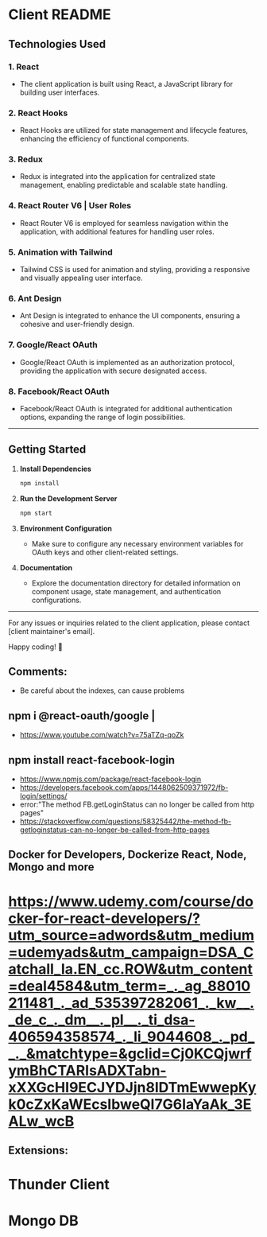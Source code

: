 # Client README

## Technologies Used

### 1. React
   - The client application is built using React, a JavaScript library for building user interfaces.

### 2. React Hooks
   - React Hooks are utilized for state management and lifecycle features, enhancing the efficiency of functional components.

### 3. Redux
   - Redux is integrated into the application for centralized state management, enabling predictable and scalable state handling.

### 4. React Router V6 | User Roles
   - React Router V6 is employed for seamless navigation within the application, with additional features for handling user roles.

### 5. Animation with Tailwind
   - Tailwind CSS is used for animation and styling, providing a responsive and visually appealing user interface.

### 6. Ant Design
   - Ant Design is integrated to enhance the UI components, ensuring a cohesive and user-friendly design.

### 7. Google/React OAuth
   - Google/React OAuth is implemented as an authorization protocol, providing the application with secure designated access.

### 8. Facebook/React OAuth
   - Facebook/React OAuth is integrated for additional authentication options, expanding the range of login possibilities.

---

## Getting Started

1. **Install Dependencies**
   ```bash
   npm install
   ```

2. **Run the Development Server**
   ```bash
   npm start
   ```

3. **Environment Configuration**
   - Make sure to configure any necessary environment variables for OAuth keys and other client-related settings.

4. **Documentation**
   - Explore the documentation directory for detailed information on component usage, state management, and authentication configurations.

---

For any issues or inquiries related to the client application, please contact [client maintainer's email].

Happy coding! 🚀

## Comments:
-  Be careful about the indexes, can cause problems

## npm i @react-oauth/google | 
-  https://www.youtube.com/watch?v=75aTZq-qoZk

##   npm install react-facebook-login
-  https://www.npmjs.com/package/react-facebook-login
- https://developers.facebook.com/apps/1448062509371972/fb-login/settings/
- error:"The method FB.getLoginStatus can no longer be called from http pages"
- https://stackoverflow.com/questions/58325442/the-method-fb-getloginstatus-can-no-longer-be-called-from-http-pages

## Docker for Developers, Dockerize React, Node, Mongo and more
# https://www.udemy.com/course/docker-for-react-developers/?utm_source=adwords&utm_medium=udemyads&utm_campaign=DSA_Catchall_la.EN_cc.ROW&utm_content=deal4584&utm_term=_._ag_88010211481_._ad_535397282061_._kw__._de_c_._dm__._pl__._ti_dsa-406594358574_._li_9044608_._pd__._&matchtype=&gclid=Cj0KCQjwrfymBhCTARIsADXTabn-xXXGcHI9ECJYDJjn8lDTmEwwepKyk0cZxKaWEcsIbweQl7G6IaYaAk_3EALw_wcB

## Extensions:
# Thunder Client
# Mongo DB
